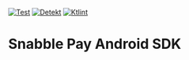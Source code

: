 [![Test](https://github.com/snabble/snabble-pay-android-sdk/actions/workflows/test.yml/badge.svg?branch=main)](https://github.com/snabble/snabble-pay-android-sdk/actions/workflows/test.yml)
[![Detekt](https://github.com/snabble/snabble-pay-android-sdk/actions/workflows/detekt.yml/badge.svg?branch=main)](https://github.com/snabble/snabble-pay-android-sdk/actions/workflows/detekt.yml)
[![Ktlint](https://github.com/snabble/snabble-pay-android-sdk/actions/workflows/ktlint.yml/badge.svg?branch=main)](https://github.com/snabble/snabble-pay-android-sdk/actions/workflows/ktlint.yml)

# Snabble Pay Android SDK
